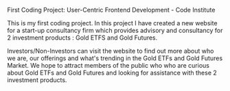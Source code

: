 First Coding Project: User-Centric Frontend Development - Code Institute

This is my first coding project. In this project I have created a new website for a start-up consultancy firm which provides advisory and consultancy for 2 investment products : Gold ETFS and Gold Futures. 

Investors/Non-Investors can visit the website to find out more about who we are, our offerings and what's trending in the Gold ETFs and Gold Futures Market. We hope to attract members of the public who  who are curious about Gold ETFs and Gold Futures and looking for assistance with these 2 investment products. 
